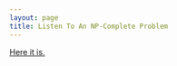 ```yaml
---
layout: page
title: Listen To An NP-Complete Problem 
---
```


[Here it is.](https://github.com/howonlee/audible-cos)
